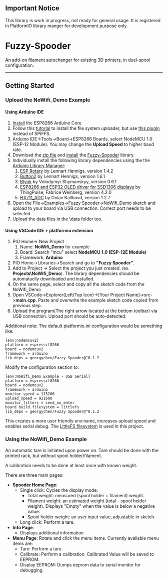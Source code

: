 ## Important Notice
This library is work in progress, not ready for general usage. It is registered in PlatformIO library manger for development purpose only.

# Fuzzy-Spooder
An add-on filament autochanger for existing 3D printers, in duel-spool configuration.

---
## Getting Started

### Upload the NoWifi_Demo Example

#### Using Arduino IDE

1. [Install](https://arduino-esp8266.readthedocs.io/en/latest/installing.html) the ESP8266 Arduino Core.
2. Follow this [tutorial](https://randomnerdtutorials.com/install-esp8266-filesystem-uploader-arduino-ide/) to install the file system uploader, but use [this plugin](https://github.com/earlephilhower/arduino-esp8266littlefs-plugin) instead of SPIFFS. 
3. Arduino IDE->Tools->Board->ESP8266 Boards, select NodeMCU 1.0 (ESP-12 Module). You may change the **Upload Speed** to higher baud rate. 
4. Download the [zip file](https://github.com/FuzzyNoodle/Fuzzy-Spooder/archive/refs/tags/v0.1.0.zip) and [install](https://www.arduino.cc/en/Guide/Libraries) the [Fuzzy-Spooder](https://github.com/FuzzyNoodle/Fuzzy-Spooder) library.
5. Individually install the following library dependencies using the the [Arduino Library Manager](https://www.arduino.cc/en/guide/libraries#toc3):
    1. [ESP Rotary](https://github.com/LennartHennigs/ESPRotary) by Lennart Hennigs, version 1.4.2
    2. [Button2](https://github.com/LennartHennigs/Button2) by Lennart Hennigs, version 1.6.1
    3. [Blynk](https://github.com/blynkkk/blynk-library) by Volodymyr Shymanskyy, version 0.6.1
    4. [ESP8266 and ESP32 OLED driver for SSD1306 displays](https://github.com/ThingPulse/esp8266-oled-ssd1306) by ThingPulse, Fabrice Weinberg, version 4.2.0
    5. [HX711_ADC](https://github.com/olkal/HX711_ADC) by Oolav Kallhovd, version 1.2.7
6. Open the File->Examples->Fuzzy Spooder->NoWifi_Demo sketch and upload to your board via USB connection. Correct port needs to be selected.
7. [Upload](https://randomnerdtutorials.com/install-esp8266-filesystem-uploader-arduino-ide/) the data files in the \data folder too.


#### Using VSCode IDE + platformio extension

1. PIO Home-> New Project
    1. Name: **NoWifi_Demo** for example
    2. Board: Search "mcu" select **NodeMCU 1.0 (ESP-12E Module)**
    3. Framework: **Arduino**
2. PIO Home->Libraries->Search and go to **"Fuzzy Spooder"**.
3. Add to Project -> Select the project you just created. (ex. **Projects\NoWifi_Demo**). The library dependencies should be automataclly downloaded and installed.
4. On the same page, select and copy all the sketch code from the NoWifi_Demo
5. Open VSCode->Explorer(Left/Top Icon)->[Your Project Name]->src->**main.cpp**. Paste and overwrite the example sketch code copied from previous step.
6. Upload the program(The right arrow located at the bottom toolbar) via USB connection. Upload port should be auto-detected.

Additional note:
The default platformio.ini configuration would be something like:

```
[env:nodemcuv2]
platform = espressif8266
board = nodemcuv2
framework = arduino
lib_deps = georgychen/Fuzzy Spooder@^0.1.2
```

Modify the configuration section to:
```
[env:NoWifi_Demo Example - USB Serial]
platform = espressif8266
board = nodemcuv2
framework = arduino
monitor_speed = 115200
upload_speed = 921600
monitor_filters = send_on_enter
board_build.filesystem = littlefs
lib_deps = georgychen/Fuzzy Spooder@^0.1.2

```
This creates a more user friendly env:name, increases upload speed and enables serial debug. The [LittleFS filesystem](https://randomnerdtutorials.com/esp8266-nodemcu-vs-code-platformio-littlefs/) is used in this project.


### Using the NoWifi_Demo Example
An automatic tare is initiated upon power on. Tare should be done with the printed rack, but without spool holder/filament. 

A calibration needs to be done at least once with known weight.

There are three main pages:
- **Spooder Home Page**:
  - Single click: Cycles the display mode:
    - Total weight: measured (spool holder + filament) weight.
    - Filament weight: an estimated weight (total - spool holder weight). Displays "Empty" when the value is below a negative value.
    - Spool holder weight: an user input value, adjustable in sketch.
  - Long click: Perform a tare. 
- **Info Page**:
  - Displays additional information
- **Menu Page**: Rotate and click the menu items. Currently available menu items are:
  - Tare: Perform a tare.
  - Calibrate: Perform a calibration. Calibrated Value will be saved to EEPROM.
  - Display EEPROM: Dumps eeprom data to serial monitor for debugging.


